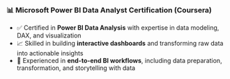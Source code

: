 ### 📊 Microsoft Power BI Data Analyst Certification (Coursera)

- ✅ Certified in **Power BI Data Analysis** with expertise in data modeling, DAX, and visualization  
- 📈 Skilled in building **interactive dashboards** and transforming raw data into actionable insights  
- 🔄 Experienced in **end-to-end BI workflows**, including data preparation, transformation, and storytelling with data  
